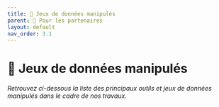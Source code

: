 ```yaml
---
title: 🎨 Jeux de données manipulés
parent: 🤝 Pour les partenaires
layout: default
nav_order: 3.1
---
```


# 🎨 Jeux de données manipulés

*Retrouvez ci-dessous la liste des principaux outils et jeux de données manipulés dans le cadre de nos travaux.*